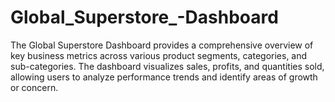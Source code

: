 # Global_Superstore_-Dashboard
The Global Superstore Dashboard provides a comprehensive overview of key business metrics across various product segments, categories, and sub-categories. The dashboard visualizes sales, profits, and quantities sold, allowing users to analyze performance trends and identify areas of growth or concern.
